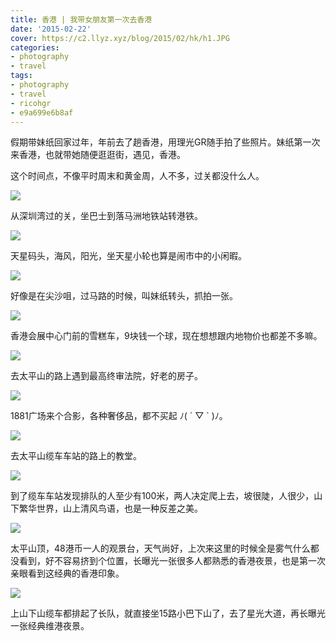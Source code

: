 ```yaml
---
title: 香港 | 我带女朋友第一次去香港
date: '2015-02-22'
cover: https://c2.llyz.xyz/blog/2015/02/hk/h1.JPG
categories:
- photography
- travel
tags:
- photography
- travel
- ricohgr
- e9a699e6b8af
---
```


假期带妹纸回家过年，年前去了趟香港，用理光GR随手拍了些照片。妹纸第一次来香港，也就带她随便逛逛街，遇见，香港。

这个时间点，不像平时周末和黄金周，人不多，过关都没什么人。

![](https://c2.llyz.xyz/blog/2015/02/hk/h1.JPG)

从深圳湾过的关，坐巴士到落马洲地铁站转港铁。

![](https://c2.llyz.xyz/blog/2015/02/hk/h2.JPG)

天星码头，海风，阳光，坐天星小轮也算是闹市中的小闲暇。

![](https://c2.llyz.xyz/blog/2015/02/hk/h4.JPG)

好像是在尖沙咀，过马路的时候，叫妹纸转头，抓拍一张。

![](https://c2.llyz.xyz/blog/2015/02/hk/h5.JPG)

香港会展中心门前的雪糕车，9块钱一个球，现在想想跟内地物价也都差不多嘛。

![](https://c2.llyz.xyz/blog/2015/02/hk/h6m.JPG)

去太平山的路上遇到最高终审法院，好老的房子。

![](https://c2.llyz.xyz/blog/2015/02/hk/h7.JPG)

1881广场来个合影，各种奢侈品，都不买起 ﾉ( ´ ▽ \` )ﾉ。

![](https://c2.llyz.xyz/blog/2015/02/hk/h8.JPG)

去太平山缆车车站的路上的教堂。

![](https://c2.llyz.xyz/blog/2015/02/hk/h9.JPG)

到了缆车车站发现排队的人至少有100米，两人决定爬上去，坡很陡，人很少，山下繁华世界，山上清风鸟语，也是一种反差之美。

![](https://c2.llyz.xyz/blog/2015/02/hk/h10.JPG)

太平山顶，48港币一人的观景台，天气尚好，上次来这里的时候全是雾气什么都没看到，好不容易挤到个位置，长曝光一张很多人都熟悉的香港夜景，也是第一次亲眼看到这经典的香港印象。

![](https://c2.llyz.xyz/blog/2015/02/hk/h12.JPG)

上山下山缆车都排起了长队，就直接坐15路小巴下山了，去了星光大道，再长曝光一张经典维港夜景。
